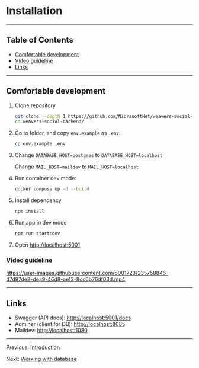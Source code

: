 # Installation

---

## Table of Contents <!-- omit in toc -->

- [Comfortable development](#comfortable-development)
- [Video guideline](#video-guideline)
- [Links](#links)

---

## Comfortable development

1. Clone repository

   ```bash
   git clone --depth 1 https://github.com/NibrasoftNet/weavers-social-backend
   cd weavers-social-backend/
   ```

2. Go to folder, and copy `env.example` as `.env`.

   ```bash
   cp env.example .env
   ```

3. Change `DATABASE_HOST=postgres` to `DATABASE_HOST=localhost`

   Change `MAIL_HOST=maildev` to `MAIL_HOST=localhost`

4. Run container dev mode:

   ```bash
   docker compose up -d --build
   ```

5. Install dependency

   ```bash
   npm install
   ```

6. Run app in dev mode

   ```bash
   npm run start:dev
   ```

7. Open <http://localhost:5001>


### Video guideline

<https://user-images.githubusercontent.com/6001723/235758846-d7d97de8-dea9-46d8-ae12-8cc6b76df03d.mp4>

---

## Links

- Swagger (API docs): <http://localhost:5001/docs>
- Adminer (client for DB): <http://localhost:8085>
- Maildev: <http://localhost:1080>

---

Previous: [Introduction](introduction.md)

Next: [Working with database](database.md)
